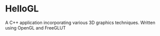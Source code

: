 # HelloGL
A C++ application incorporating various 3D graphics techniques. Written using OpenGL and FreeGLUT

